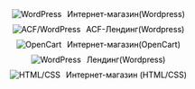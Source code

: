 <div style="margin-bottom: 10px;">
  <a href="http://almerna.ru" target="_blank" style="display: flex; align-items: center; text-decoration: none; color: black; justify-content: center;">
    <img src="https://img.shields.io/badge/WordPress-0073AA?style=for-the-badge&logo=WordPress&logoColor=white" alt="WordPress" style="margin-right: 10px;"/>
    Интернет-магазин(Wordpress)
  </a>
</div>

<div style="margin-bottom: 10px;">
  <a href="http://dogger.tw1.su" target="_blank" style="display: flex; align-items: center; text-decoration: none; color: black; justify-content: center;">
    <img src="https://img.shields.io/badge/ACF/WordPress-0073AA?style=for-the-badge&logo=WordPress&logoColor=white" alt="ACF/WordPress" style="margin-right: 10px;"/>
    ACF-Лендинг(Wordpress)
  </a>
</div>

<div style="margin-bottom: 10px;">
  <a href="http://ipstore.tw1.su" target="_blank" style="display: flex; align-items: center; text-decoration: none; color: black; justify-content: center;">
    <img src="https://img.shields.io/badge/OpenCart-FF6600?style=for-the-badge&logo=OpenCart&logoColor=white" alt="OpenCart" style="margin-right: 10px;"/>
    Интернет-магазин(OpenCart)
  </a>
</div>

<div style="margin-bottom: 10px;">
  <a href="http://midic.tw1.su" target="_blank" style="display: flex; align-items: center; text-decoration: none; color: black; justify-content: center;">
    <img src="https://img.shields.io/badge/WordPress-0073AA?style=for-the-badge&logo=WordPress&logoColor=white" alt="WordPress" style="margin-right: 10px;"/>
    Лендинг(Wordpress)
  </a>
</div>

<div style="margin-bottom: 10px;">
  <a href="https://alexhillel1.github.io/jet-skis-online-store/" target="_blank" style="display: flex; align-items: center; text-decoration: none; color: black; justify-content: center;">
    <img src="https://img.shields.io/badge/HTML%2FCSS-239120?style=for-the-badge&logo=html5&logoColor=white" alt="HTML/CSS" style="margin-right: 10px;"/>
    Интернет-магазин (HTML/CSS)
  </a>
</div>
